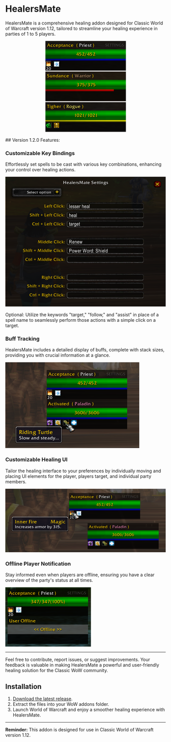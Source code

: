 # HealersMate

HealersMate is a comprehensive healing addon designed for Classic World of Warcraft version 1.12, tailored to streamline your healing experience in parties of 1 to 5 players.
<p align="center">
  <img src="Images/UI_Example_7.png" alt="Mana UI Example">
  <img src="Images/UI_Example_8.png" alt="Rage UI Example">
  <img src="Images/UI_Example_9.png" alt="Energy UI Example">
</p>
## Version 1.2.0 Features:

### Customizable Key Bindings
Effortlessly set spells to be cast with various key combinations, enhancing your control over healing actions.
<p align="center">
  <img src="Images/UI_Example_10.png" alt="Spells Settings UI Example">
</p> 
    
Optional: Utilize the keywords "target," "follow," and "assist" in place of a spell name to seamlessly perform those actions with a simple click on a target.

### Buff Tracking
HealersMate includes a detailed display of buffs, complete with stack sizes, providing you with crucial information at a glance.

![Buff Tracking UI Example](Images/UI_Example_6.png)

### Customizable Healing UI
Tailor the healing interface to your preferences by individually moving and placing UI elements for the player, players target, and individual party members.

![Customizable Healing UI Example](Images/UI_Example_5.png)

### Offline Player Notification
Stay informed even when players are offline, ensuring you have a clear overview of the party's status at all times.

![Offline Player Notification Example](Images/UI_Example_3.png)

---

Feel free to contribute, report issues, or suggest improvements. Your feedback is valuable in making HealersMate a powerful and user-friendly healing solution for the Classic WoW community.

## Installation
1. [Download the latest release](https://github.com/i2ichardt/HealersMate/releases/download/v1.2.0/HealersMate.zip).
2. Extract the files into your WoW addons folder.
3. Launch World of Warcraft and enjoy a smoother healing experience with HealersMate.

---

**Reminder:** This addon is designed for use in Classic World of Warcraft version 1.12.
